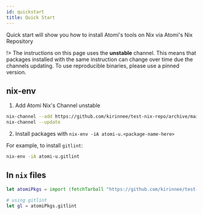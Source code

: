 ```yaml
---
id: quickstart
title: Quick Start
---
```


Quick start will show you how to install Atomi's tools on Nix via Atomi's Nix Repository

!> The instructions on this page uses the **unstable** channel. This means that
packages installed with the same instruction can change over time due the channels
updating. To use reproducible binaries, please use a pinned version.

## nix-env

1. Add Atomi Nix's Channel unstable

```bash
nix-channel --add https://github.com/kirinnee/test-nix-repo/archive/main.tar.gz atomi-u
nix-channel --update
```

2. Install packages with `nix-env -iA atomi-u.<package-name-here>`

For example, to install `gitlint`:

```bash
nix-env -iA atomi-u.gitlint
```

## In `nix` files

```nix
let atomiPkgs = import (fetchTarball "https://github.com/kirinnee/test-nix-repo/archive/main.tar.gz") { }; in

# using gitlint
let gl = atomiPkgs.gitlint
```
